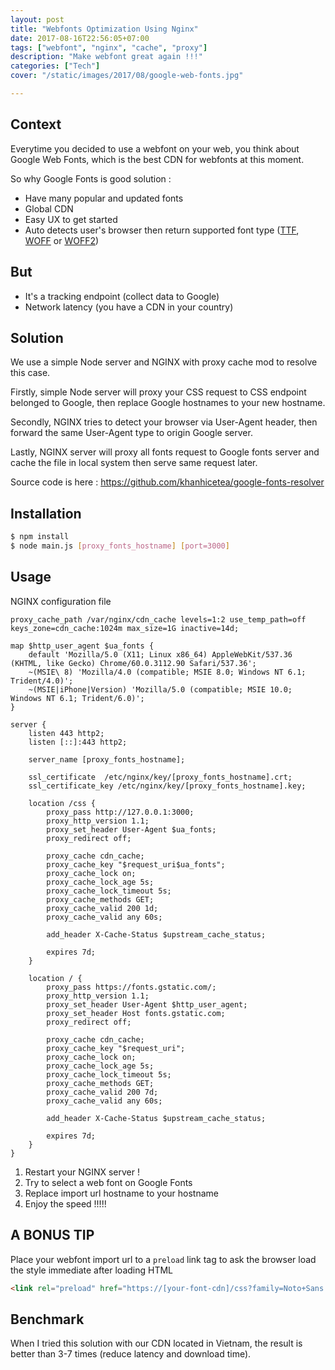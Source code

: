 ```yaml
---
layout: post
title: "Webfonts Optimization Using Nginx"
date: 2017-08-16T22:56:05+07:00
tags: ["webfont", "nginx", "cache", "proxy"]
description: "Make webfont great again !!!"
categories: ["Tech"]
cover: "/static/images/2017/08/google-web-fonts.jpg"

---
```


## Context

Everytime you decided to use a webfont on your web, you think about Google Web Fonts, which is the best CDN for webfonts at this moment.

So why Google Fonts is good solution :
- Have many popular and updated fonts
- Global CDN
- Easy UX to get started
- Auto detects user's browser then return supported font type ([TTF](http://caniuse.com/#feat=ttf), [WOFF](http://caniuse.com/#feat=woff) or [WOFF2](http://caniuse.com/#feat=woff2))

## But

- It's a tracking endpoint (collect data to Google)
- Network latency (you have a CDN in your country)

## Solution

We use a simple Node server and NGINX with proxy cache mod to resolve this case.

Firstly, simple Node server will proxy your CSS request to CSS endpoint belonged to Google, then replace Google hostnames to your new hostname.

Secondly, NGINX tries to detect your browser via User-Agent header, then forward the same User-Agent type to origin Google server.

Lastly, NGINX server will proxy all fonts request to Google fonts server and cache the file in local system then serve same request later.

Source code is here : https://github.com/khanhicetea/google-fonts-resolver

## Installation

```bash
$ npm install
$ node main.js [proxy_fonts_hostname] [port=3000]
```

## Usage

NGINX configuration file

```nginx
proxy_cache_path /var/nginx/cdn_cache levels=1:2 use_temp_path=off keys_zone=cdn_cache:1024m max_size=1G inactive=14d;

map $http_user_agent $ua_fonts {
    default 'Mozilla/5.0 (X11; Linux x86_64) AppleWebKit/537.36 (KHTML, like Gecko) Chrome/60.0.3112.90 Safari/537.36';
    ~(MSIE\ 8) 'Mozilla/4.0 (compatible; MSIE 8.0; Windows NT 6.1; Trident/4.0)';
    ~(MSIE|iPhone|Version) 'Mozilla/5.0 (compatible; MSIE 10.0; Windows NT 6.1; Trident/6.0)';
}

server {
	listen 443 http2;
	listen [::]:443 http2;

	server_name [proxy_fonts_hostname];
	
	ssl_certificate	 /etc/nginx/key/[proxy_fonts_hostname].crt;
	ssl_certificate_key /etc/nginx/key/[proxy_fonts_hostname].key;

    location /css {
        proxy_pass http://127.0.0.1:3000;
        proxy_http_version 1.1;
        proxy_set_header User-Agent $ua_fonts;
        proxy_redirect off;

        proxy_cache cdn_cache;
        proxy_cache_key "$request_uri$ua_fonts";
        proxy_cache_lock on;
        proxy_cache_lock_age 5s;
        proxy_cache_lock_timeout 5s;
        proxy_cache_methods GET;
        proxy_cache_valid 200 1d;
        proxy_cache_valid any 60s;

        add_header X-Cache-Status $upstream_cache_status;

        expires 7d;
    }

    location / {
        proxy_pass https://fonts.gstatic.com/;
        proxy_http_version 1.1;
        proxy_set_header User-Agent $http_user_agent;
        proxy_set_header Host fonts.gstatic.com;
        proxy_redirect off;

        proxy_cache cdn_cache;
        proxy_cache_key "$request_uri";
        proxy_cache_lock on;
        proxy_cache_lock_age 5s;
        proxy_cache_lock_timeout 5s;
        proxy_cache_methods GET;
        proxy_cache_valid 200 7d;
        proxy_cache_valid any 60s;

        add_header X-Cache-Status $upstream_cache_status;

        expires 7d;
    }
}
```


1. Restart your NGINX server !
2. Try to select a web font on Google Fonts
3. Replace import url hostname to your hostname
4. Enjoy the speed !!!!!

## A BONUS TIP

Place your webfont import url to a `preload` link tag to ask the browser load the style immediate after loading HTML

```html
<link rel="preload" href="https://[your-font-cdn]/css?family=Noto+Sans:400,400i,700,700i&amp;subset=vietnamese" type="style">
```

## Benchmark

When I tried this solution with our CDN located in Vietnam, the result is better than 3-7 times (reduce latency and download time).
